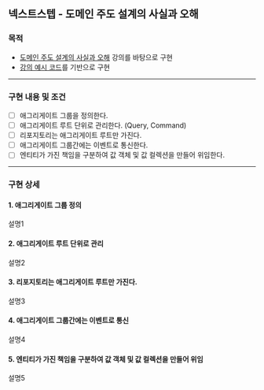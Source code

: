## 넥스트스텝 - 도메인 주도 설계의 사실과 오해

### 목적

- [도메인 주도 설계의 사실과 오해](https://edu.nextstep.camp/c/SXgXIKdd) 강의를 바탕으로 구현
- [강의 예시 코드](https://github.com/eternity-oop/DDD-essence-part2)를 기반으로 구현

---

### 구현 내용 및 조건
- [ ] 애그리게이트 그룹을 정의한다.
- [ ] 애그리게이트 루트 단위로 관리한다. (Query, Command)
- [ ] 리포지토리는 애그리게이트 루트만 가진다.
- [ ] 애그리게이트 그룹간에는 이벤트로 통신한다.
- [ ] 엔티티가 가진 책임을 구분하여 값 객체 및 값 컬렉션을 만들어 위임한다.

---

### 구현 상세

#### 1. 애그리게이트 그룹 정의

설명1


#### 2. 애그리게이트 루트 단위로 관리

설명2

#### 3. 리포지토리는 애그리게이트 루트만 가진다.

설명3

#### 4. 애그리게이트 그룹간에는 이벤트로 통신

설명4

#### 5. 엔티티가 가진 책임을 구분하여 값 객체 및 값 컬렉션을 만들어 위임

설명5
